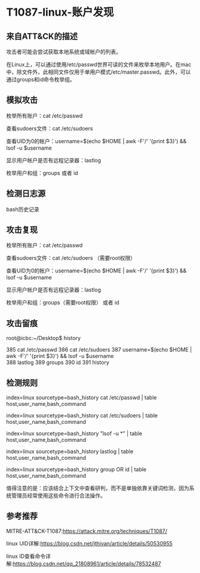# T1087-linux-账户发现

## 来自ATT&CK的描述

攻击者可能会尝试获取本地系统或域帐户的列表。

在Linux上，可以通过使用/etc/passwd世界可读的文件来枚举本地用户。在mac中，除文件外，此相同文件仅用于单用户模式/etc/master.passwd。此外，可以通过groups和id命令枚举组。

## 模拟攻击

枚举所有账户：cat /etc/passwd

查看sudoers文件：cat /etc/sudoers

查看UID为0的帐户：username=$(echo $HOME | awk -F'/' '{print $3}') && lsof -u $username

显示用户帐户是否有远程记录器：lastlog

枚举用户和组：groups 或者 id

## 检测日志源

bash历史记录

## 攻击复现

枚举所有账户：cat /etc/passwd

查看sudoers文件：cat /etc/sudoers （需要root权限）

查看UID为0的帐户：username=$(echo $HOME | awk -F'/' '{print $3}') && lsof -u $username  

显示用户帐户是否有远程记录器：lastlog

枚举用户和组：groups（需要root权限） 或者 id

## 攻击留痕

root@icbc:~/Desktop$ history

  385  cat /etc/passwd
  386  cat /etc/sudoers
  387  username=$(echo $HOME | awk -F'/' '{print $3}') && lsof -u $username  
  388  lastlog
  389  groups
  390  id
  391  history

## 检测规则

index=linux sourcetype=bash_history cat /etc/passwd | table host,user_name,bash_command

index=linux sourcetype=bash_history cat /etc/sudoers | table host,user_name,bash_command

index=linux sourcetype=bash_history "lsof -u *" | table host,user_name,bash_command

index=linux sourcetype=bash_history lastlog | table host,user_name,bash_command

index=linux sourcetype=bash_history group OR id | table host,user_name,bash_command



值得注意的是：应该结合上下文中查看研判，而不是单独依靠关键词检测，因为系统管理员经常使用这些命令进行合法操作。



## 参考推荐

MITRE-ATT&CK-T1087:https://attack.mitre.org/techniques/T1087/

linux UID详解:https://blog.csdn.net/jthivan/article/details/50530955

linux ID查看命令详解:https://blog.csdn.net/qq_21808961/article/details/78532487

